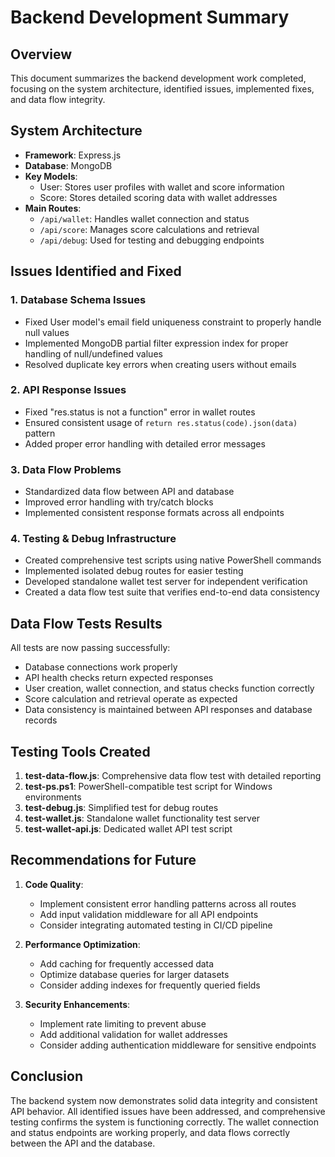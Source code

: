 # Backend Development Summary

## Overview
This document summarizes the backend development work completed, focusing on the system architecture, identified issues, implemented fixes, and data flow integrity.

## System Architecture
- **Framework**: Express.js
- **Database**: MongoDB
- **Key Models**:
  - User: Stores user profiles with wallet and score information
  - Score: Stores detailed scoring data with wallet addresses
- **Main Routes**:
  - `/api/wallet`: Handles wallet connection and status
  - `/api/score`: Manages score calculations and retrieval
  - `/api/debug`: Used for testing and debugging endpoints

## Issues Identified and Fixed

### 1. Database Schema Issues
- Fixed User model's email field uniqueness constraint to properly handle null values
- Implemented MongoDB partial filter expression index for proper handling of null/undefined values
- Resolved duplicate key errors when creating users without emails

### 2. API Response Issues
- Fixed "res.status is not a function" error in wallet routes
- Ensured consistent usage of `return res.status(code).json(data)` pattern
- Added proper error handling with detailed error messages

### 3. Data Flow Problems
- Standardized data flow between API and database
- Improved error handling with try/catch blocks
- Implemented consistent response formats across all endpoints

### 4. Testing & Debug Infrastructure
- Created comprehensive test scripts using native PowerShell commands
- Implemented isolated debug routes for easier testing
- Developed standalone wallet test server for independent verification
- Created a data flow test suite that verifies end-to-end data consistency

## Data Flow Tests Results
All tests are now passing successfully:
- Database connections work properly
- API health checks return expected responses
- User creation, wallet connection, and status checks function correctly
- Score calculation and retrieval operate as expected
- Data consistency is maintained between API responses and database records

## Testing Tools Created
1. **test-data-flow.js**: Comprehensive data flow test with detailed reporting
2. **test-ps.ps1**: PowerShell-compatible test script for Windows environments
3. **test-debug.js**: Simplified test for debug routes
4. **test-wallet.js**: Standalone wallet functionality test server
5. **test-wallet-api.js**: Dedicated wallet API test script

## Recommendations for Future
1. **Code Quality**:
   - Implement consistent error handling patterns across all routes
   - Add input validation middleware for all API endpoints
   - Consider integrating automated testing in CI/CD pipeline

2. **Performance Optimization**:
   - Add caching for frequently accessed data
   - Optimize database queries for larger datasets
   - Consider adding indexes for frequently queried fields

3. **Security Enhancements**:
   - Implement rate limiting to prevent abuse
   - Add additional validation for wallet addresses
   - Consider adding authentication middleware for sensitive endpoints

## Conclusion
The backend system now demonstrates solid data integrity and consistent API behavior. All identified issues have been addressed, and comprehensive testing confirms the system is functioning correctly. The wallet connection and status endpoints are working properly, and data flows correctly between the API and the database. 